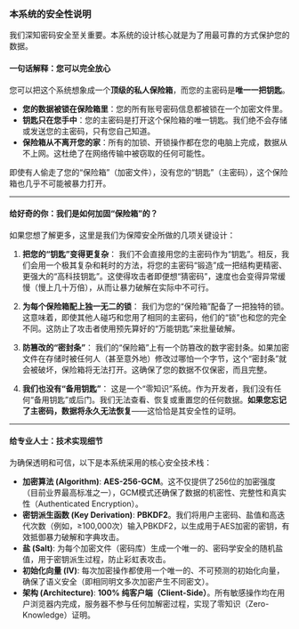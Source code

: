 ### 本系统的安全性说明

我们深知密码安全至关重要。本系统的设计核心就是为了用最可靠的方式保护您的数据。

#### 一句话解释：您可以完全放心

您可以把这个系统想象成一个**顶级的私人保险箱**，而您的主密码是**唯一一把钥匙**。

*   **您的数据被锁在保险箱里**：您的所有账号密码信息都被锁在一个加密文件里。
*   **钥匙只在您手中**：您的主密码是打开这个保险箱的唯一钥匙。我们绝不会存储或发送您的主密码，只有您自己知道。
*   **保险箱从不离开您的家**：所有的加锁、开锁操作都在您的电脑上完成，数据从不上网。这杜绝了在网络传输中被窃取的任何可能性。

即使有人偷走了您的“保险箱”（加密文件），没有您的“钥匙”（主密码），这个保险箱也几乎不可能被暴力打开。

---

#### 给好奇的你：我们是如何加固“保险箱”的？

如果您想了解更多，这里是我们为保障安全所做的几项关键设计：

1.  **把您的“钥匙”变得更复杂**：
    我们不会直接用您的主密码作为“钥匙”。相反，我们会用一个极其复杂和耗时的方法，将您的主密码“锻造”成一把结构更精密、更强大的“高科技钥匙”。这使得攻击者即便想“猜密码”，速度也会变得异常缓慢（慢上几十万倍），从而让暴力破解在实际中不可行。

2.  **为每个保险箱配上独一无二的锁**：
    我们为您的“保险箱”配备了一把独特的锁。这意味着，即使其他人碰巧和您用了相同的主密码，他们的“锁”也和您的完全不同。这防止了攻击者使用预先算好的“万能钥匙”来批量破解。

3.  **防篡改的“密封条”**：
    我们的“保险箱”上有一个防篡改的数字密封条。如果加密文件在存储时被任何人（甚至意外地）修改过哪怕一个字节，这个“密封条”就会被破坏，保险箱将无法打开。这确保了您的数据不仅保密，而且完整。

4.  **我们也没有“备用钥匙”**：
    这是一个“零知识”系统。作为开发者，我们没有任何“备用钥匙”或后门。我们无法查看、恢复或重置您的任何数据。**如果您忘记了主密码，数据将永久无法恢复**——这恰恰是其安全性的证明。

---

#### 给专业人士：技术实现细节

为确保透明和可信，以下是本系统采用的核心安全技术栈：

*   **加密算法 (Algorithm)**: **AES-256-GCM**。这不仅提供了256位的加密强度（目前业界最高标准之一），GCM模式还确保了数据的机密性、完整性和真实性（Authenticated Encryption）。
*   **密钥派生函数 (Key Derivation)**: **PBKDF2**。我们将用户主密码、盐值和高迭代次数（例如，≥100,000次）输入PBKDF2，以生成用于AES加密的密钥，有效抵御暴力破解和字典攻击。
*   **盐 (Salt)**: 为每个加密文件（密码库）生成一个唯一的、密码学安全的随机盐值，用于密钥派生过程，防止彩虹表攻击。
*   **初始化向量 (IV)**: 每次加密操作都使用一个唯一的、不可预测的初始化向量，确保了语义安全（即相同明文多次加密产生不同密文）。
*   **架构 (Architecture)**: **100% 纯客户端（Client-Side）**。所有敏感操作均在用户浏览器内完成，服务器不参与任何加解密过程，实现了零知识（Zero-Knowledge）证明。